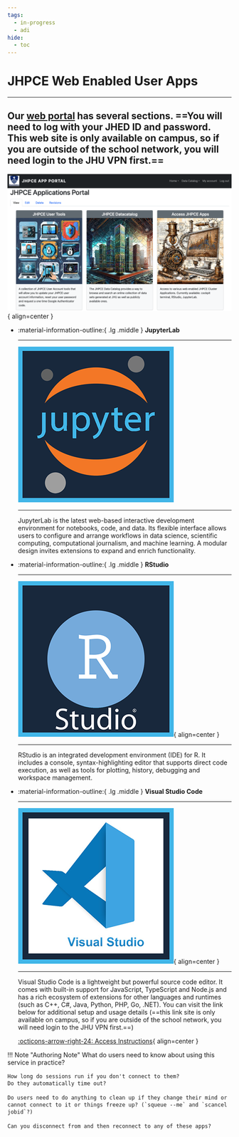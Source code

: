 ```yaml
---
tags:
  - in-progress
  - adi
hide:
  - toc
---
```

# JHPCE Web Enabled User Apps
---
Our [web portal](https://jhpce-app02.jhsph.edu/) has several sections. ==You will need to log with your JHED ID and password. This web site is only available on campus, so if you are outside of the school network, you will need login to the JHU VPN first.==
---
[![cluster logo](/images/web_portal.png)](https://jhpce-app02.jhsph.edu){ align=center }

<div class="grid cards" markdown>
  
-   :material-information-outline:{ .lg .middle } __JupyterLab__

    ---
  
    ![cluster logo](/images/jhpce_jupyter.png)

    ---

    JupyterLab is the latest web-based interactive development environment for notebooks, code, and data. Its flexible interface allows users to configure and arrange workflows in data science, scientific computing, computational journalism, and machine learning. A modular design invites extensions to expand and enrich functionality. 

-   :material-information-outline:{ .lg .middle } __RStudio__

    ---

    ![cluster logo](/images/jhpce_R_studio.png){ align=center }
    
    ---

    RStudio is an integrated development environment (IDE) for R. It includes a console, syntax-highlighting editor that supports direct code execution, as well as tools for plotting, history, debugging and workspace management.

-   :material-information-outline:{ .lg .middle } __Visual Studio Code__

    ---

    [![cluster logo](/images/jhpce_Visual_studio.png)](https://jhpce-app02.jhsph.edu/vstudio-instructions){ align=center }
    
    ---

    Visual Studio Code is a lightweight but powerful source code editor. It comes with built-in support for JavaScript, TypeScript and Node.js and has a rich ecosystem of extensions for other languages and runtimes (such as C++, C#, Java, Python, PHP, Go, .NET). You can visit the link below for additional setup and usage details (==this link site is only available on campus, so if you are outside of the school network, you will need login to the JHU VPN first.==)

    [:octicons-arrow-right-24: Access Instructions](https://jhpce-app02.jhsph.edu/vstudio-instructions){ align=center }
  
</div>

!!! Note "Authoring Note"
    What do users need to know about using this service in practice?
    
    How long do sessions run if you don't connect to them?
    Do they automatically time out?
    
    Do users need to do anything to clean up if they change their mind or cannot connect to it or things freeze up? (`squeue --me` and `scancel jobid`?)
    
    Can you disconnect from and then reconnect to any of these apps?


